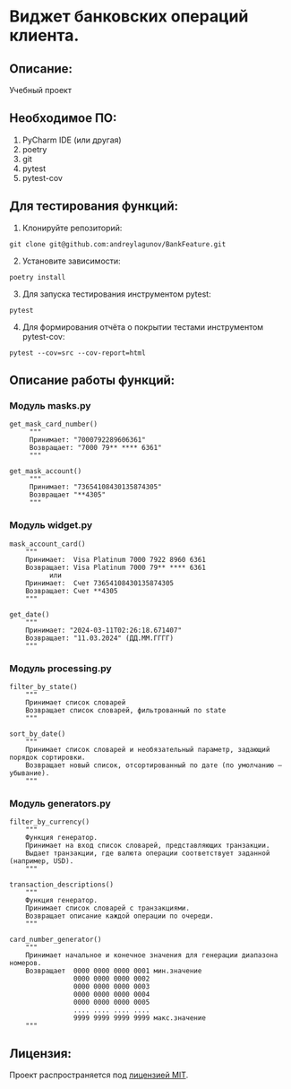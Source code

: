# Виджет банковских операций клиента.


## Описание:

Учебный проект


## Необходимое ПО:

1. PyCharm IDE (или другая)
2. poetry
3. git
4. pytest
5. pytest-cov


## Для тестирования функций:

1. Клонируйте репозиторий:
```
git clone git@github.com:andreylagunov/BankFeature.git
```

2. Установите зависимости:

```
poetry install 
```

3. Для запуска тестирования инструментом pytest:

```
pytest
```

4. Для формирования отчёта о покрытии тестами инструментом pytest-cov:

```
pytest --cov=src --cov-report=html
```


## Описание работы функций:

### Модуль **masks.py**

```
‎get_mask_card_number()
     """
     Принимает: "7000792289606361"
     Возвращает: "7000 79** **** 6361"
     """

get_mask_account()
     """
     Принимает: "73654108430135874305"
     Возвращает "**4305"
     """

```

### Модуль **widget.py**

```
‎mask_account_card()
    """
    Принимает:  Visa Platinum 7000 7922 8960 6361
    Возвращает: Visa Platinum 7000 79** **** 6361
          или
    Принимает:  Счет 73654108430135874305
    Возвращает: Счет **4305
    """
   
get_date()
    """
    Принимает: "2024-03-11T02:26:18.671407"
    Возвращает: "11.03.2024" (ДД.ММ.ГГГГ)
    """  
```

### Модуль **processing.py**

```
filter_by_state()
    """
    Принимает список словарей
    Возвращает список словарей, фильтрованный по state
    """

sort_by_date()
    """
    Принимает список словарей и необязательный параметр, задающий порядок сортировки.
    Возвращает новый список, отсортированный по дате (по умолчанию — убывание).
    """
```

### Модуль **generators.py**
```
filter_by_currency()
    """
    Функция генератор.
    Принимает на вход список словарей, представляющих транзакции.
    Выдает транзакции, где валюта операции соответствует заданной (например, USD).
    """

transaction_descriptions()
    """
    Функция генератор.
    Принимает список словарей с транзакциями.
    Возвращает описание каждой операции по очереди.
    """
    
card_number_generator()
    """
    Принимает начальное и конечное значения для генерации диапазона номеров.
    Возвращает  0000 0000 0000 0001 мин.значение
                0000 0000 0000 0002
                0000 0000 0000 0003
                0000 0000 0000 0004
                0000 0000 0000 0005
                .... .... .... ....
                9999 9999 9999 9999 макс.значение
    """
```


## Лицензия:

Проект распространяется под [лицензией MIT](LICENSE).